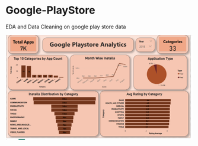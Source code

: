 # Google-PlayStore
EDA and Data Cleaning on google play store data


![Playstore Screenshot](https://github.com/Rahul-Kumar-Kumawat/Google-PlayStore/blob/main/Playstore.png?raw=true)
